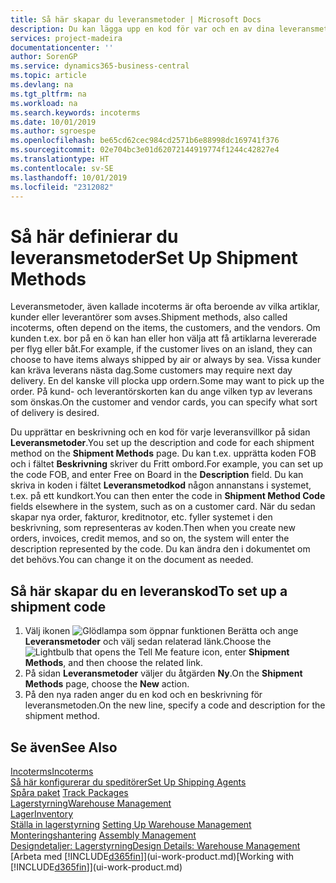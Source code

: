 ```yaml
---
title: Så här skapar du leveransmetoder | Microsoft Docs
description: Du kan lägga upp en kod för var och en av dina leveransmetoder och ange information om dem.
services: project-madeira
documentationcenter: ''
author: SorenGP
ms.service: dynamics365-business-central
ms.topic: article
ms.devlang: na
ms.tgt_pltfrm: na
ms.workload: na
ms.search.keywords: incoterms
ms.date: 10/01/2019
ms.author: sgroespe
ms.openlocfilehash: be65cd62cec984cd2571b6e88998dc169741f376
ms.sourcegitcommit: 02e704bc3e01d62072144919774f1244c42827e4
ms.translationtype: HT
ms.contentlocale: sv-SE
ms.lasthandoff: 10/01/2019
ms.locfileid: "2312082"
---
```

# <a name="set-up-shipment-methods"></a><span data-ttu-id="ee84b-103">Så här definierar du leveransmetoder</span><span class="sxs-lookup"><span data-stu-id="ee84b-103">Set Up Shipment Methods</span></span>
<span data-ttu-id="ee84b-104">Leveransmetoder, även kallade incoterms är ofta beroende av vilka artiklar, kunder eller leverantörer som avses.</span><span class="sxs-lookup"><span data-stu-id="ee84b-104">Shipment methods, also called incoterms, often depend on the items, the customers, and the vendors.</span></span> <span data-ttu-id="ee84b-105">Om kunden t.ex. bor på en ö kan han eller hon välja att få artiklarna levererade per flyg eller båt.</span><span class="sxs-lookup"><span data-stu-id="ee84b-105">For example, if the customer lives on an island, they can choose to have items always shipped by air or always by sea.</span></span> <span data-ttu-id="ee84b-106">Vissa kunder kan kräva leverans nästa dag.</span><span class="sxs-lookup"><span data-stu-id="ee84b-106">Some customers may require next day delivery.</span></span> <span data-ttu-id="ee84b-107">En del kanske vill plocka upp ordern.</span><span class="sxs-lookup"><span data-stu-id="ee84b-107">Some may want to pick up the order.</span></span> <span data-ttu-id="ee84b-108">På kund- och leverantörskorten kan du ange vilken typ av leverans som önskas.</span><span class="sxs-lookup"><span data-stu-id="ee84b-108">On the customer and vendor cards, you can specify what sort of delivery is desired.</span></span>

<span data-ttu-id="ee84b-109">Du upprättar en beskrivning och en kod för varje leveransvillkor på sidan **Leveransmetoder**.</span><span class="sxs-lookup"><span data-stu-id="ee84b-109">You set up the description and code for each shipment method on the **Shipment Methods** page.</span></span> <span data-ttu-id="ee84b-110">Du kan t.ex. upprätta koden FOB och i fältet **Beskrivning** skriver du Fritt ombord.</span><span class="sxs-lookup"><span data-stu-id="ee84b-110">For example, you can set up the code FOB, and enter Free on Board in the **Description** field.</span></span> <span data-ttu-id="ee84b-111">Du kan skriva in koden i fältet **Leveransmetodkod** någon annanstans i systemet, t.ex. på ett kundkort.</span><span class="sxs-lookup"><span data-stu-id="ee84b-111">You can then enter the code in **Shipment Method Code** fields elsewhere in the system, such as on a customer card.</span></span> <span data-ttu-id="ee84b-112">När du sedan skapar nya order, fakturor, kreditnotor, etc. fyller systemet i den beskrivning, som representeras av koden.</span><span class="sxs-lookup"><span data-stu-id="ee84b-112">Then when you create new orders, invoices, credit memos, and so on, the system will enter the description represented by the code.</span></span> <span data-ttu-id="ee84b-113">Du kan ändra den i dokumentet om det behövs.</span><span class="sxs-lookup"><span data-stu-id="ee84b-113">You can change it on the document as needed.</span></span>

## <a name="to-set-up-a-shipment-code"></a><span data-ttu-id="ee84b-114">Så här skapar du en leveranskod</span><span class="sxs-lookup"><span data-stu-id="ee84b-114">To set up a shipment code</span></span>
1. <span data-ttu-id="ee84b-115">Välj ikonen ![Glödlampa som öppnar funktionen Berätta](media/ui-search/search_small.png "Berätta vad du vill göra") och ange **Leveransmetoder** och välj sedan relaterad länk.</span><span class="sxs-lookup"><span data-stu-id="ee84b-115">Choose the ![Lightbulb that opens the Tell Me feature](media/ui-search/search_small.png "Tell me what you want to do") icon, enter **Shipment Methods**, and then choose the related link.</span></span>
2. <span data-ttu-id="ee84b-116">På sidan **Leveransmetoder** väljer du åtgärden **Ny**.</span><span class="sxs-lookup"><span data-stu-id="ee84b-116">On the **Shipment Methods** page, choose the **New** action.</span></span>
3. <span data-ttu-id="ee84b-117">På den nya raden anger du en kod och en beskrivning för leveransmetoden.</span><span class="sxs-lookup"><span data-stu-id="ee84b-117">On the new line, specify a code and description for the shipment method.</span></span>

## <a name="see-also"></a><span data-ttu-id="ee84b-118">Se även</span><span class="sxs-lookup"><span data-stu-id="ee84b-118">See Also</span></span>
[<span data-ttu-id="ee84b-119">Incoterms</span><span class="sxs-lookup"><span data-stu-id="ee84b-119">Incoterms</span></span>](https://iccwbo.org/resources-for-business/incoterms-rules)  
[<span data-ttu-id="ee84b-120">Så här konfigurerar du speditörer</span><span class="sxs-lookup"><span data-stu-id="ee84b-120">Set Up Shipping Agents</span></span>](sales-how-to-set-up-shipping-agents.md)  
<span data-ttu-id="ee84b-121">[Spåra paket](sales-how-track-packages.md)  </span><span class="sxs-lookup"><span data-stu-id="ee84b-121">[Track Packages](sales-how-track-packages.md)  </span></span>  
[<span data-ttu-id="ee84b-122">Lagerstyrning</span><span class="sxs-lookup"><span data-stu-id="ee84b-122">Warehouse Management</span></span>](warehouse-manage-warehouse.md)  
[<span data-ttu-id="ee84b-123">Lager</span><span class="sxs-lookup"><span data-stu-id="ee84b-123">Inventory</span></span>](inventory-manage-inventory.md)  
<span data-ttu-id="ee84b-124">[Ställa in lagerstyrning](warehouse-setup-warehouse.md)   </span><span class="sxs-lookup"><span data-stu-id="ee84b-124">[Setting Up Warehouse Management](warehouse-setup-warehouse.md)   </span></span>  
<span data-ttu-id="ee84b-125">[Monteringshantering](assembly-assemble-items.md)  </span><span class="sxs-lookup"><span data-stu-id="ee84b-125">[Assembly Management](assembly-assemble-items.md)  </span></span>  
[<span data-ttu-id="ee84b-126">Designdetaljer: Lagerstyrning</span><span class="sxs-lookup"><span data-stu-id="ee84b-126">Design Details: Warehouse Management</span></span>](design-details-warehouse-management.md)  
<span data-ttu-id="ee84b-127">[Arbeta med [!INCLUDE[d365fin](includes/d365fin_md.md)]](ui-work-product.md)</span><span class="sxs-lookup"><span data-stu-id="ee84b-127">[Working with [!INCLUDE[d365fin](includes/d365fin_md.md)]](ui-work-product.md)</span></span>  
